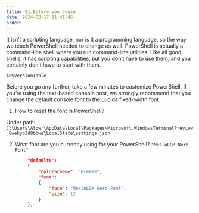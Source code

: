 ```yaml
---
title: 01.Before you begin
date: 2024-08-17 11:41:46
order:
---
```


It isn’t a scripting language, nor is it a programming language, so the way we teach PowerShell needed to change as well. PowerShell is actually a command-line shell where you run command-line utilities. Like all good shells, it has scripting capabilities, but you don’t have to use them, and you certainly don’t have to start with them.

`$PSVersionTable`

Before you go any further, take a few minutes to customize PowerShell. If you’re using the text-based console host, we strongly recommend that you change the default console font to the Lucida fixed-width font.

1. How to reset the font in PowerShell?

Under path: `C:\Users\Alowr\AppData\Local\Packages\Microsoft.WindowsTerminalPreview_8wekyb3d8bbwe\LocalState\settings.json`

2. What font are you currently using for your PowerShell? `"MesloLGM Nerd Font"`

```json
        "defaults":
        {
            "colorScheme": "Breeze",
            "font":
            {
                "face": "MesloLGM Nerd Font",
                "size": 12
            }
        },
```
